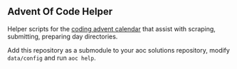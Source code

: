 ## Advent Of Code Helper

Helper scripts for the [coding advent calendar](https://adventofcode.com) that assist with scraping, submitting, preparing day directories.

Add this repository as a submodule to your aoc solutions repository, modify `data/config` and run `aoc help`.
